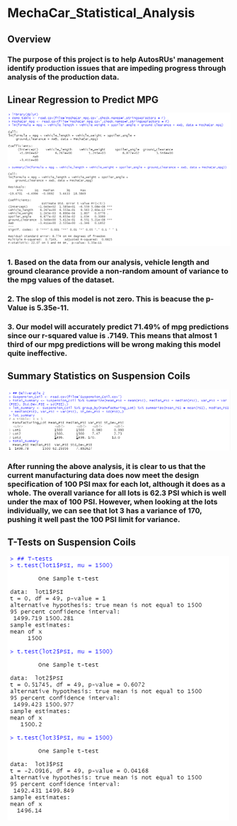 # MechaCar_Statistical_Analysis

## Overview
### The purpose of this project is to help AutosRUs' management identify production issues that are impeding progress through analysis of the production data.

## Linear Regression to Predict MPG
![Linear Regression](https://github.com/BrianWegemann/MechaCar_Statistical_Analysis/blob/main/Screenshots/Linear%20Regression%20-%20Del%201.PNG)
![Linear Regression](https://github.com/BrianWegemann/MechaCar_Statistical_Analysis/blob/main/Screenshots/Summary%20-%20Del%201.PNG)
### 1. Based on the data from our analysis, vehicle length and ground clearance provide a non-random amount of variance to the mpg values of the dataset. 
### 2. The slop of this model is not zero. This is beacuse the p-Value is 5.35e-11.
### 3. Our model will accurately predict 71.49% of mpg predictions since our r-squared value is .7149. This means that almost 1 third of our mpg predictions will be wrong making this model quite ineffective.

## Summary Statistics on Suspension Coils
![Summary Stats](https://github.com/BrianWegemann/MechaCar_Statistical_Analysis/blob/main/Screenshots/Suspension%20-%20Del%202.PNG)
### After running the above analysis, it is clear to us that the current manufacturing data does now meet the design specification of 100 PSI max for each lot, although it does as a whole. The overall variance for all lots is 62.3 PSI which is well under the max of 100 PSI. However, when looking at the lots individually, we can see that lot 3 has a variance of 170, pushing it well past the 100 PSI limit for variance.

## T-Tests on Suspension Coils
![T Tests](https://github.com/BrianWegemann/MechaCar_Statistical_Analysis/blob/main/Screenshots/T%20Tests%20-%20Del%203.PNG)
### 
